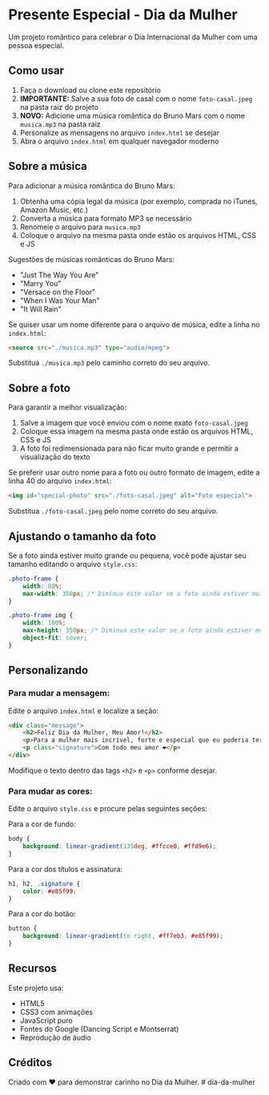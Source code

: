 # Presente Especial - Dia da Mulher

Um projeto romântico para celebrar o Dia Internacional da Mulher com uma pessoa especial.

## Como usar

1. Faça o download ou clone este repositório
2. **IMPORTANTE:** Salve a sua foto de casal com o nome `foto-casal.jpeg` na pasta raiz do projeto
3. **NOVO:** Adicione uma música romântica do Bruno Mars com o nome `musica.mp3` na pasta raiz
4. Personalize as mensagens no arquivo `index.html` se desejar
5. Abra o arquivo `index.html` em qualquer navegador moderno

## Sobre a música

Para adicionar a música romântica do Bruno Mars:

1. Obtenha uma cópia legal da música (por exemplo, comprada no iTunes, Amazon Music, etc.)
2. Converta a música para formato MP3 se necessário
3. Renomeie o arquivo para `musica.mp3`
4. Coloque o arquivo na mesma pasta onde estão os arquivos HTML, CSS e JS

Sugestões de músicas românticas do Bruno Mars:
- "Just The Way You Are"
- "Marry You"
- "Versace on the Floor"
- "When I Was Your Man"
- "It Will Rain"

Se quiser usar um nome diferente para o arquivo de música, edite a linha no `index.html`:

```html
<source src="./musica.mp3" type="audio/mpeg">
```

Substitua `./musica.mp3` pelo caminho correto do seu arquivo.

## Sobre a foto

Para garantir a melhor visualização:

1. Salve a imagem que você enviou com o nome exato `foto-casal.jpeg`
2. Coloque essa imagem na mesma pasta onde estão os arquivos HTML, CSS e JS
3. A foto foi redimensionada para não ficar muito grande e permitir a visualização do texto

Se preferir usar outro nome para a foto ou outro formato de imagem, edite a linha 40 do arquivo `index.html`:

```html
<img id="special-photo" src="./foto-casal.jpeg" alt="Foto especial">
```

Substitua `./foto-casal.jpeg` pelo nome correto do seu arquivo.

## Ajustando o tamanho da foto

Se a foto ainda estiver muito grande ou pequena, você pode ajustar seu tamanho editando o arquivo `style.css`:

```css
.photo-frame {
    width: 80%;
    max-width: 350px; /* Diminua este valor se a foto ainda estiver muito grande */
}

.photo-frame img {
    width: 100%;
    max-height: 350px; /* Diminua este valor se a foto ainda estiver muito alta */
    object-fit: cover;
}
```

## Personalizando

### Para mudar a mensagem:
Edite o arquivo `index.html` e localize a seção:

```html
<div class="message">
    <h2>Feliz Dia da Mulher, Meu Amor!</h2>
    <p>Para a mulher mais incrível, forte e especial que eu poderia ter na minha vida. Você ilumina meus dias e faz meu coração sorrir. Te amo mais que tudo!</p>
    <p class="signature">Com todo meu amor ❤️</p>
</div>
```

Modifique o texto dentro das tags `<h2>` e `<p>` conforme desejar.

### Para mudar as cores:
Edite o arquivo `style.css` e procure pelas seguintes seções:

Para a cor de fundo:
```css
body {
    background: linear-gradient(135deg, #ffcce0, #ffd9e6);
}
```

Para a cor dos títulos e assinatura:
```css
h1, h2, .signature {
    color: #e85f99;
}
```

Para a cor do botão:
```css
button {
    background: linear-gradient(to right, #ff7eb3, #e85f99);
}
```

## Recursos

Este projeto usa:
- HTML5
- CSS3 com animações
- JavaScript puro
- Fontes do Google (Dancing Script e Montserrat)
- Reprodução de áudio

## Créditos

Criado com ❤️ para demonstrar carinho no Dia da Mulher. # dia-da-mulher
